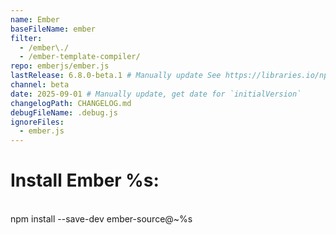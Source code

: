 ```yaml
---
name: Ember
baseFileName: ember
filter:
  - /ember\./
  - /ember-template-compiler/
repo: emberjs/ember.js
lastRelease: 6.8.0-beta.1 # Manually update See https://libraries.io/npm/ember-source throughout
channel: beta
date: 2025-09-01 # Manually update, get date for `initialVersion`
changelogPath: CHANGELOG.md
debugFileName: .debug.js
ignoreFiles:
  - ember.js
---
```


# Install Ember %s:

<br>
npm install --save-dev ember-source@~%s
